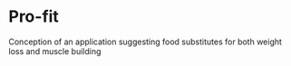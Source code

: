 # Pro-fit
Conception of an application suggesting food substitutes for both weight loss and muscle building
